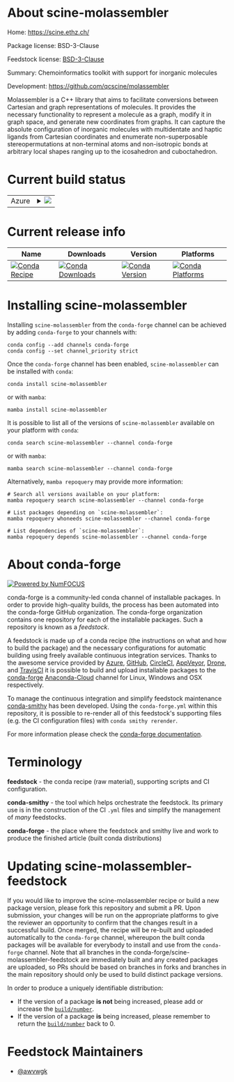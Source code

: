 About scine-molassembler
========================

Home: https://scine.ethz.ch/

Package license: BSD-3-Clause

Feedstock license: [BSD-3-Clause](https://github.com/conda-forge/scine-molassembler-feedstock/blob/main/LICENSE.txt)

Summary: Chemoinformatics toolkit with support for inorganic molecules


Development: https://github.com/qcscine/molassembler

Molassembler is a C++ library that aims to facilitate conversions between
Cartesian and graph representations of molecules. It provides the necessary
functionality to represent a molecule as a graph, modify it in graph space,
and generate new coordinates from graphs. It can capture the absolute configuration
of inorganic molecules with multidentate and haptic ligands from Cartesian
coordinates and enumerate non-superposable stereopermutations at non-terminal
atoms and non-isotropic bonds at arbitrary local shapes ranging up to the
icosahedron and cuboctahedron.


Current build status
====================


<table>
    
  <tr>
    <td>Azure</td>
    <td>
      <details>
        <summary>
          <a href="https://dev.azure.com/conda-forge/feedstock-builds/_build/latest?definitionId=17049&branchName=main">
            <img src="https://dev.azure.com/conda-forge/feedstock-builds/_apis/build/status/scine-molassembler-feedstock?branchName=main">
          </a>
        </summary>
        <table>
          <thead><tr><th>Variant</th><th>Status</th></tr></thead>
          <tbody><tr>
              <td>linux_64_python3.7.____cpython</td>
              <td>
                <a href="https://dev.azure.com/conda-forge/feedstock-builds/_build/latest?definitionId=17049&branchName=main">
                  <img src="https://dev.azure.com/conda-forge/feedstock-builds/_apis/build/status/scine-molassembler-feedstock?branchName=main&jobName=linux&configuration=linux_64_python3.7.____cpython" alt="variant">
                </a>
              </td>
            </tr><tr>
              <td>linux_64_python3.8.____cpython</td>
              <td>
                <a href="https://dev.azure.com/conda-forge/feedstock-builds/_build/latest?definitionId=17049&branchName=main">
                  <img src="https://dev.azure.com/conda-forge/feedstock-builds/_apis/build/status/scine-molassembler-feedstock?branchName=main&jobName=linux&configuration=linux_64_python3.8.____cpython" alt="variant">
                </a>
              </td>
            </tr><tr>
              <td>linux_64_python3.9.____cpython</td>
              <td>
                <a href="https://dev.azure.com/conda-forge/feedstock-builds/_build/latest?definitionId=17049&branchName=main">
                  <img src="https://dev.azure.com/conda-forge/feedstock-builds/_apis/build/status/scine-molassembler-feedstock?branchName=main&jobName=linux&configuration=linux_64_python3.9.____cpython" alt="variant">
                </a>
              </td>
            </tr><tr>
              <td>osx_64_python3.7.____cpython</td>
              <td>
                <a href="https://dev.azure.com/conda-forge/feedstock-builds/_build/latest?definitionId=17049&branchName=main">
                  <img src="https://dev.azure.com/conda-forge/feedstock-builds/_apis/build/status/scine-molassembler-feedstock?branchName=main&jobName=osx&configuration=osx_64_python3.7.____cpython" alt="variant">
                </a>
              </td>
            </tr><tr>
              <td>osx_64_python3.8.____cpython</td>
              <td>
                <a href="https://dev.azure.com/conda-forge/feedstock-builds/_build/latest?definitionId=17049&branchName=main">
                  <img src="https://dev.azure.com/conda-forge/feedstock-builds/_apis/build/status/scine-molassembler-feedstock?branchName=main&jobName=osx&configuration=osx_64_python3.8.____cpython" alt="variant">
                </a>
              </td>
            </tr><tr>
              <td>osx_64_python3.9.____cpython</td>
              <td>
                <a href="https://dev.azure.com/conda-forge/feedstock-builds/_build/latest?definitionId=17049&branchName=main">
                  <img src="https://dev.azure.com/conda-forge/feedstock-builds/_apis/build/status/scine-molassembler-feedstock?branchName=main&jobName=osx&configuration=osx_64_python3.9.____cpython" alt="variant">
                </a>
              </td>
            </tr>
          </tbody>
        </table>
      </details>
    </td>
  </tr>
</table>

Current release info
====================

| Name | Downloads | Version | Platforms |
| --- | --- | --- | --- |
| [![Conda Recipe](https://img.shields.io/badge/recipe-scine--molassembler-green.svg)](https://anaconda.org/conda-forge/scine-molassembler) | [![Conda Downloads](https://img.shields.io/conda/dn/conda-forge/scine-molassembler.svg)](https://anaconda.org/conda-forge/scine-molassembler) | [![Conda Version](https://img.shields.io/conda/vn/conda-forge/scine-molassembler.svg)](https://anaconda.org/conda-forge/scine-molassembler) | [![Conda Platforms](https://img.shields.io/conda/pn/conda-forge/scine-molassembler.svg)](https://anaconda.org/conda-forge/scine-molassembler) |

Installing scine-molassembler
=============================

Installing `scine-molassembler` from the `conda-forge` channel can be achieved by adding `conda-forge` to your channels with:

```
conda config --add channels conda-forge
conda config --set channel_priority strict
```

Once the `conda-forge` channel has been enabled, `scine-molassembler` can be installed with `conda`:

```
conda install scine-molassembler
```

or with `mamba`:

```
mamba install scine-molassembler
```

It is possible to list all of the versions of `scine-molassembler` available on your platform with `conda`:

```
conda search scine-molassembler --channel conda-forge
```

or with `mamba`:

```
mamba search scine-molassembler --channel conda-forge
```

Alternatively, `mamba repoquery` may provide more information:

```
# Search all versions available on your platform:
mamba repoquery search scine-molassembler --channel conda-forge

# List packages depending on `scine-molassembler`:
mamba repoquery whoneeds scine-molassembler --channel conda-forge

# List dependencies of `scine-molassembler`:
mamba repoquery depends scine-molassembler --channel conda-forge
```


About conda-forge
=================

[![Powered by
NumFOCUS](https://img.shields.io/badge/powered%20by-NumFOCUS-orange.svg?style=flat&colorA=E1523D&colorB=007D8A)](https://numfocus.org)

conda-forge is a community-led conda channel of installable packages.
In order to provide high-quality builds, the process has been automated into the
conda-forge GitHub organization. The conda-forge organization contains one repository
for each of the installable packages. Such a repository is known as a *feedstock*.

A feedstock is made up of a conda recipe (the instructions on what and how to build
the package) and the necessary configurations for automatic building using freely
available continuous integration services. Thanks to the awesome service provided by
[Azure](https://azure.microsoft.com/en-us/services/devops/), [GitHub](https://github.com/),
[CircleCI](https://circleci.com/), [AppVeyor](https://www.appveyor.com/),
[Drone](https://cloud.drone.io/welcome), and [TravisCI](https://travis-ci.com/)
it is possible to build and upload installable packages to the
[conda-forge](https://anaconda.org/conda-forge) [Anaconda-Cloud](https://anaconda.org/)
channel for Linux, Windows and OSX respectively.

To manage the continuous integration and simplify feedstock maintenance
[conda-smithy](https://github.com/conda-forge/conda-smithy) has been developed.
Using the ``conda-forge.yml`` within this repository, it is possible to re-render all of
this feedstock's supporting files (e.g. the CI configuration files) with ``conda smithy rerender``.

For more information please check the [conda-forge documentation](https://conda-forge.org/docs/).

Terminology
===========

**feedstock** - the conda recipe (raw material), supporting scripts and CI configuration.

**conda-smithy** - the tool which helps orchestrate the feedstock.
                   Its primary use is in the construction of the CI ``.yml`` files
                   and simplify the management of *many* feedstocks.

**conda-forge** - the place where the feedstock and smithy live and work to
                  produce the finished article (built conda distributions)


Updating scine-molassembler-feedstock
=====================================

If you would like to improve the scine-molassembler recipe or build a new
package version, please fork this repository and submit a PR. Upon submission,
your changes will be run on the appropriate platforms to give the reviewer an
opportunity to confirm that the changes result in a successful build. Once
merged, the recipe will be re-built and uploaded automatically to the
`conda-forge` channel, whereupon the built conda packages will be available for
everybody to install and use from the `conda-forge` channel.
Note that all branches in the conda-forge/scine-molassembler-feedstock are
immediately built and any created packages are uploaded, so PRs should be based
on branches in forks and branches in the main repository should only be used to
build distinct package versions.

In order to produce a uniquely identifiable distribution:
 * If the version of a package **is not** being increased, please add or increase
   the [``build/number``](https://docs.conda.io/projects/conda-build/en/latest/resources/define-metadata.html#build-number-and-string).
 * If the version of a package **is** being increased, please remember to return
   the [``build/number``](https://docs.conda.io/projects/conda-build/en/latest/resources/define-metadata.html#build-number-and-string)
   back to 0.

Feedstock Maintainers
=====================

* [@awvwgk](https://github.com/awvwgk/)

